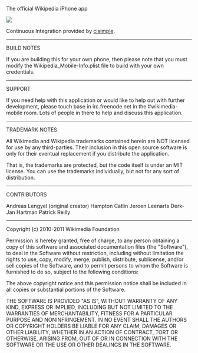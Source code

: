 The official Wikipedia iPhone app

<a href="https://www.cisimple.com/jobs/9bfd4dciie9c87j8o"><img src='https://www.cisimple.com/jobs/9bfd4dciie9c87j8o/build_status.png'/></a>

Continuous Integration provided by [cisimple](https://www.cisimple.com).

----------

BUILD NOTES

If you are building this for your own phone, then please note that
you must modify the Wikipedia_Mobile-Info.plist file to build with
your own credentials.

-----------

SUPPORT

If you need help with this application or would like to help out with
further development, please touch base in irc.freenode.net in the #wikimedia-mobile
room. Lots of people in there to help and discuss this application.

-----------

TRADEMARK NOTES

All Wikimedia and Wikipedia trademarks contained herein are NOT licensed
for use by any third-parties. Their inclusion in this open source software
is only for their eventual replacement if you distribute the application.

That is, the trademarks are protected, but the code itself is under an MIT 
license. You can use the trademarks individually, but not for any sort of
distribution.

---------

CONTRIBUTORS

Andreas Lengyel (original creator)
Hampton Catlin
Jeroen Leenarts
Derk-Jan Hartman
Patrick Reilly

------------

Copyright (c) 2010-2011 Wikimedia Foundation

Permission is hereby granted, free of charge, to any person obtaining a copy
of this software and associated documentation files (the "Software"), to deal
in the Software without restriction, including without limitation the rights
to use, copy, modify, merge, publish, distribute, sublicense, and/or sell
copies of the Software, and to permit persons to whom the Software is
furnished to do so, subject to the following conditions:

The above copyright notice and this permission notice shall be included in
all copies or substantial portions of the Software.

THE SOFTWARE IS PROVIDED "AS IS", WITHOUT WARRANTY OF ANY KIND, EXPRESS OR
IMPLIED, INCLUDING BUT NOT LIMITED TO THE WARRANTIES OF MERCHANTABILITY,
FITNESS FOR A PARTICULAR PURPOSE AND NONINFRINGEMENT. IN NO EVENT SHALL THE
AUTHORS OR COPYRIGHT HOLDERS BE LIABLE FOR ANY CLAIM, DAMAGES OR OTHER
LIABILITY, WHETHER IN AN ACTION OF CONTRACT, TORT OR OTHERWISE, ARISING FROM,
OUT OF OR IN CONNECTION WITH THE SOFTWARE OR THE USE OR OTHER DEALINGS IN
THE SOFTWARE.

